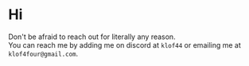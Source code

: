 # Hi

Don't be afraid to reach out for literally any reason.  
You can reach me by adding me on discord at `klof44` or emailing me at `klof4four@gmail.com`.  
  
